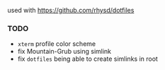 used with https://github.com/rhysd/dotfiles

### TODO
 - `xterm` profile color scheme
 - fix Mountain-Grub using simlink
 - fix `dotfiles` being able to create simlinks in root
